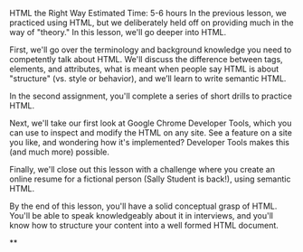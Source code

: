 HTML the Right Way
 Estimated Time: 5-6 hours
In the previous lesson, we practiced using HTML, but we deliberately held off on providing much in the way of "theory." In this lesson, we'll go deeper into HTML.

First, we'll go over the terminology and background knowledge you need to competently talk about HTML. We'll discuss the difference between tags, elements, and attributes, what is meant when people say HTML is about "structure" (vs. style or behavior), and we’ll learn to write semantic HTML.

In the second assignment, you'll complete a series of short drills to practice HTML.

Next, we'll take our first look at Google Chrome Developer Tools, which you can use to inspect and modify the HTML on any site. See a feature on a site you like, and wondering how it's implemented? Developer Tools makes this (and much more) possible.

Finally, we'll close out this lesson with a challenge where you create an online resume for a fictional person (Sally Student is back!), using semantic HTML.

By the end of this lesson, you'll have a solid conceptual grasp of HTML. You'll be able to speak knowledgeably about it in interviews, and you'll know how to structure your content into a well formed HTML document.

**

